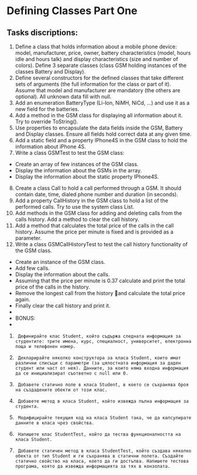 # Defining Classes Part One

## Tasks discriptions:

1. Define a class that holds information about a mobile phone device: model, manufacturer, price, owner, battery characteristics (model, hours idle and hours talk) and display characteristics (size and number of colors). Define 3 separate classes (class GSM holding instances of the classes Battery and Display).
2. Define several constructors for the defined classes that take different sets of arguments (the full information for the class or part of it). Assume that model and manufacturer are mandatory (the others are optional). All unknown data fill with null.
3. Add an enumeration BatteryType (Li-Ion, NiMH, NiCd, …) and use it as a new field for the batteries.
4. Add a method in the GSM class for displaying all information about it. Try to override ToString().
5. Use properties to encapsulate the data fields inside the GSM, Battery and Display classes. Ensure all fields hold correct data at any given time.
6. Add a static field and a property IPhone4S in the GSM class to hold the information about iPhone 4S.
7. Write a class GSMTest to test the GSM class:
  - Create an array of few instances of the GSM class.
  - Display the information about the GSMs in the array.
  - Display the information about the static property IPhone4S.
8. Create a class Call to hold a call performed through a GSM. It should contain date, time, dialed phone number and duration (in seconds).
9. Add a property CallHistory in the GSM class to hold a list of the performed calls. Try to use the system class List<Call>.
10. Add methods in the GSM class for adding and deleting calls from the calls history. Add a method to clear the call history.
11. Add a method that calculates the total price of the calls in the call history. Assume the price per minute is fixed and is provided as a parameter.
12. Write a class GSMCallHistoryTest to test the call history functionality of the GSM class.
  - Create an instance of the GSM class.
  - Add few calls.
  - Display the information about the calls.
  - Assuming that the price per minute is 0.37 calculate and print the total price of the calls in the history.
  - Remove the longest call from the history and calculate the total price again.
  - Finally clear the call history and print it.
  - 
  - BONUS:
  - 
1.      Дефинирайте клас Student, който съдържа следната информация за студентите: трите имена, курс, специалност, университет, електронна поща и телефонен номер.
2.      Декларирайте няколко конструктора за класа Student, които имат различни списъци с параметри (за цялостната информация за даден студент или част от нея). Данните, за които няма входна информация да се инициализират съответно с null или 0.
3.      Добавете статично поле в класа Student, в което се съхранява броя на създадените обекти от този клас.
4.      Добавете метод в класа Student, който извежда пълна информация за студента.
5.      Модифицирайте текущия код на класа Student така, че да капсулирате данните в класа чрез свойства.
6.      Напишете клас StudentTest, който да тества функционалността на класа Student.
7.      Добавете статичен метод в класа StudentTest, който създава няколко обекта от тип Student и ги съхранява в статични полета. Създайте статично свойство на класа, което да ги достъпва. Напишете тестова програма, която да извежда информацията за тях в конзолата.
